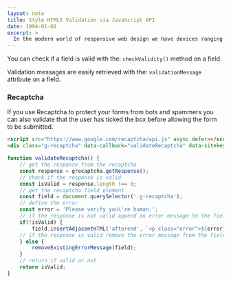 ```yaml
---
layout: note
title: Style HTML5 Validation via JavaScript API
date: 1994-01-01
excerpt: >
  In the modern world of responsive web design we have devices ranging from watches to televisions, and as more devices with varying screen sizes appear on the market, specifying a font size for each 'breakpoint' isn't a feasible approach going forward... introducing Fluid Typography!
---
```


You can check if a field is valid with the: `checkValidity()` method on a field.

Validation messages are easily retrieved with the: `validationMessage` attribute on a field.

### Recaptcha

If you use Recaptcha to protect your forms from bots and spammers you can also validate that the user has ticked the box before allowing the form to be submitted.

```html
<script src="https://www.google.com/recaptcha/api.js" async defer></script>
<div class="g-recaptcha" data-callback="validateRecaptcha" data-sitekey="SITE_KEY"></div>
```

```javascript
function validateRecaptcha() {
    // get the response from the recaptcha
    const response = grecaptcha.getResponse();
    // check if the response is valid
    const isValid = response.length !== 0;
    // get the recaptcha field element
    const field = document.querySelector('.g-recaptcha');
    // define the error
    const error = 'Please verify you\'re human.';
    // if the response is not valid append an error message to the field
    if(!isValid) {
        field.insertAdjacentHTML('afterend', `<p class="error">${error}</p>`);
    // if the response is valid remove the error message from the field
    } else {
        removeExistingErrorMessage(field);
    }
    // return if valid or not
    return isValid;
}
```